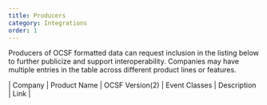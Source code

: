 ```yaml
---
title: Producers
category: Integrations
order: 1
---
```


Producers of OCSF formatted data can request inclusion in the listing below to further publicize and support interoperability. Companies may have multiple entries in the table across different product lines or features.

| Company | Product Name | OCSF Version(2) | Event Classes | Description | Link |
